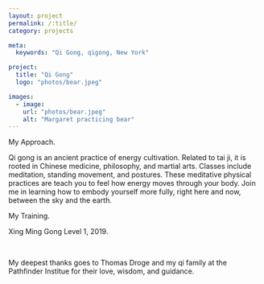 ```yaml
---
layout: project
permalink: /:title/
category: projects

meta:
  keywords: "Qi Gong, qigong, New York"

project:
  title: "Qi Gong"
  logo: "photos/bear.jpeg"

images:
  - image:
    url: "photos/bear.jpeg"
    alt: "Margaret practicing bear"
---
```

<div>

<span class="h2">My Approach.</span>
<p>Qi gong is an ancient practice of energy cultivation. Related to tai ji, it is rooted in Chinese medicine, philosophy, and martial arts. Classes include meditation, standing movement, and postures. These meditative physical practices are teach you to feel how energy moves through your body. Join me in learning how to embody yourself more fully, right here and now, between the sky and the earth.</p>

<span class="h2">My Training.</span>
  
<p>Xing Ming Gong Level 1, 2019.</p>

<br />
  
<p>My deepest thanks goes to Thomas Droge and my qi family at the Pathfinder Institue for their love, wisdom, and guidance. </p>

</div>
